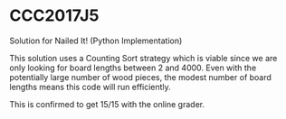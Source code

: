 # CCC2017J5
Solution for Nailed It! (Python Implementation)

This solution uses a Counting Sort strategy which is viable since we are only looking for board lengths between 2 and 4000. Even with the potentially large number of wood pieces, the modest number of board lengths means this code will run efficiently.

This is confirmed to get 15/15 with the online grader.
